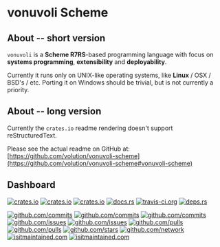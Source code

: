 
# vonuvoli Scheme


## About -- short version

``vonuvoli`` is a **Scheme R7RS**-based programming language with focus on **systems programming**, **extensibility** and **deployability**.

Currently it runs only on UNIX-like operating systems, like **Linux** / OSX / BSD's / etc.  Porting it on Windows should be trivial, but is not currently a priority.


## About -- long version

Currently the `crates.io` readme rendering doesn't support reStructuredText.

Please see the actual readme on GitHub at: [https://github.com/volution/vonuvoli-scheme](https://github.com/volution/vonuvoli-scheme#vonuvoli-scheme)


## Dashboard

[![crates.io](https://img.shields.io/crates/v/vonuvoli-scheme.svg?style=flat-square)](https://crates.io/crates/vonuvoli-scheme)
[![crates.io](https://img.shields.io/crates/l/vonuvoli-scheme.svg?style=flat-square)](https://crates.io/crates/vonuvoli-scheme)
[![crates.io](https://img.shields.io/crates/d/vonuvoli-scheme.svg?style=flat-square)](https://crates.io/crates/vonuvoli-scheme)
[![docs.rs](https://docs.rs/vonuvoli-scheme/badge.svg?style=flat-square)](https://docs.rs/vonuvoli-scheme)
[![travis-ci.org](https://travis-ci.org/volution/vonuvoli-scheme.svg?style=flat-square)](https://travis-ci.org/volution/vonuvoli-scheme)
[![deps.rs](https://deps.rs/repo/github/volution/vonuvoli-scheme/status.svg?style=flat-square)](https://deps.rs/repo/github/volution/vonuvoli-scheme)

[![github.com/commits](https://img.shields.io/github/last-commit/volution/vonuvoli-scheme.svg?style=flat-square)](https://github.com/volution/vonuvoli-scheme/commits)
[![github.com/commits](https://img.shields.io/github/commit-activity/w/volution/vonuvoli-scheme.svg?style=flat-square)](https://github.com/volution/vonuvoli-scheme/commits)
[![github.com/commits](https://img.shields.io/github/commit-activity/y/volution/vonuvoli-scheme.svg?style=flat-square)](https://github.com/volution/vonuvoli-scheme/commits)
[![github.com/issues](https://img.shields.io/github/issues/volution/vonuvoli-scheme.svg?style=flat-square)](https://github.com/volution/vonuvoli-scheme/issues)
[![github.com/issues](https://img.shields.io/github/issues-closed/volution/vonuvoli-scheme.svg?style=flat-square)](https://github.com/volution/vonuvoli-scheme/issues)
[![github.com/pulls](https://img.shields.io/github/issues-pr/volution/vonuvoli-scheme.svg?style=flat-square)](https://github.com/volution/vonuvoli-scheme/pulls)
[![github.com/pulls](https://img.shields.io/github/issues-pr-closed/volution/vonuvoli-scheme.svg?style=flat-square)](https://github.com/volution/vonuvoli-scheme/pulls)
[![github.com/stars](https://img.shields.io/github/stars/volution/vonuvoli-scheme.svg?style=flat-square)](https://github.com/volution/vonuvoli-scheme/stargazers)
[![github.com/network](https://img.shields.io/github/forks/volution/vonuvoli-scheme.svg?style=flat-square)](https://github.com/volution/vonuvoli-scheme/network)
[![isitmaintained.com](http://isitmaintained.com/badge/open/volution/vonuvoli-scheme.svg?style=flat-square)](http://isitmaintained.com/project/volution/vonuvoli-scheme)
[![isitmaintained.com](http://isitmaintained.com/badge/resolution/volution/vonuvoli-scheme.svg?style=flat-square)](http://isitmaintained.com/project/volution/vonuvoli-scheme)

